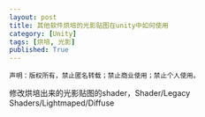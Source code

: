 ```yaml
---
layout: post
title: 其他软件烘培的光影贴图在unity中如何使用
category: [Unity]
tags: [烘培, 光影]
published: True
---
```



`声明：版权所有，禁止匿名转载；禁止商业使用；禁止个人使用。`


修改烘培出来的光影贴图的shader，Shader/Legacy Shaders/Lightmaped/Diffuse